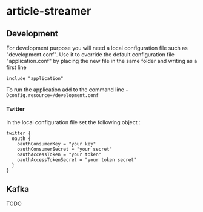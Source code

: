 # article-streamer

## Development

For development purpose you will need a local configuration file such as "development.conf".
Use it to override the default configuration file "application.conf" by placing the new file in the same folder and writing as a first line 

```
include "application"
```

To run the application add to the command line ```-Dconfig.resource=/development.conf ```

#### Twitter

In the local configuration file set the following object :

```
twitter {
  oauth {
    oauthConsumerKey = "your key"
    oauthConsumerSecret = "your secret"
    oauthAccessToken = "your token"
    oauthAccessTokenSecret = "your token secret"
  }
}
```

## Kafka

TODO